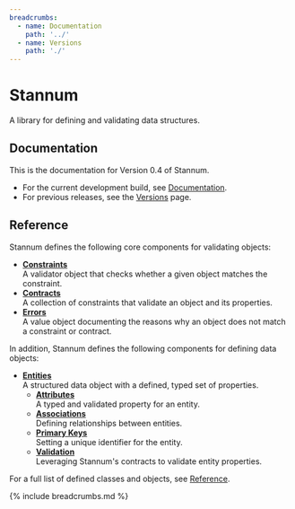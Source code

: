 ```yaml
---
breadcrumbs:
  - name: Documentation
    path: '../'
  - name: Versions
    path: './'
---
```


# Stannum

A library for defining and validating data structures.

## Documentation

This is the documentation for Version 0.4 of Stannum.

- For the current development build, see [Documentation]({{site.baseurl}}/).
- For previous releases, see the [Versions]({{site.baseurl}}/versions) page.

## Reference

Stannum defines the following core components for validating objects:

- **[Constraints](./constraints)**
  <br>
  A validator object that checks whether a given object matches the constraint.
- **[Contracts](./contracts)**
  <br>
  A collection of constraints that validate an object and its properties.
- **[Errors](./errors)**
  <br>
  A value object documenting the reasons why an object does not match a
  constraint or contract.

In addition, Stannum defines the following components for defining data objects:

- **[Entities](./entities)**
  <br>
  A structured data object with a defined, typed set of properties.
  - **[Attributes](./entities#attributes)**
    <br>
    A typed and validated property for an entity.
  - **[Associations](./entities#associations)**
    <br>
    Defining relationships between entities.
  - **[Primary Keys](./entities#primary-keys)**
    <br>
    Setting a unique identifier for the entity.
  - **[Validation](./entities#validation)**
    <br>
    Leveraging Stannum's contracts to validate entity properties.

For a full list of defined classes and objects, see [Reference](./reference).

{% include breadcrumbs.md %}
